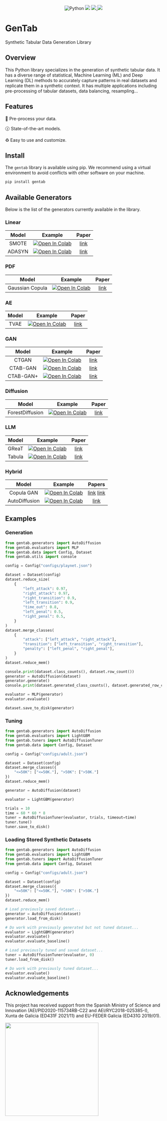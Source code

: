 <p align="center">
    <a>
	    <img src='https://img.shields.io/badge/python-3.10%2B-blueviolet' alt='Python' />
	</a>
    <a>
	    <img src='https://img.shields.io/badge/code%20style-black-black' />
	</a>
	<a href="https://colab.research.google.com/drive/1OOLa7zNPhncCow2V_D1kWdBO9ILF3HxF?usp=sharing">
  		<img src="https://colab.research.google.com/assets/colab-badge.svg"/>
	</a>
    <a href='https://opensource.org/license/gpl-3-0'>
	    <img src='https://img.shields.io/badge/license-GPLv3-blue' />
	</a>
</p>

# GenTab

Synthetic Tabular Data Generation Library

## Overview

This Python library specializes in the generation of synthetic tabular data. It has a diverse range of statistical, Machine Learning (ML) and Deep Learning (DL) methods to accurately capture patterns in real datasets and replicate them in a synthetic context. It has multiple applications including pre-processing of tabular datasets, data balancing, resampling...

## Features

:nut_and_bolt: Pre-process your data.

:clock130: State-of-the-art models.

:recycle: Easy to use and customize. 

## Install

The `gentab` library is available using pip. We recommend using a virtual environment to avoid conflicts with other software on your machine.

``` bash
pip install gentab
```

## Available Generators

Below is the list of the generators currently available in the library.

### Linear

|               Model                  |                                                                                    Example                                                                                    |                     Paper                    |
|:--------------------------------------:|:--------------------------------------------------------------------------------------------------------------------------------------------------------------------------------------:|:--------------------------------------------:|
| SMOTE                   | [![Open In Colab](https://colab.research.google.com/assets/colab-badge.svg)](https://colab.research.google.com/drive/1-rg7tSR1llSMs9HhVVIDsgFmDELDVjma?usp=sharing) |            [link](https://arxiv.org/abs/1106.1813)                                  |                                                                            |
| ADASYN      | [![Open In Colab](https://colab.research.google.com/assets/colab-badge.svg)](https://colab.research.google.com/drive/1JYfrozyK1ilvKcMUO_w2mwiJHq46Vqi9?usp=sharing) | [link](https://ieeexplore.ieee.org/document/4633969)

### PDF
|               Model                  |                                                                                    Example                                                                                    |                     Paper                    |
|:--------------------------------------:|:--------------------------------------------------------------------------------------------------------------------------------------------------------------------------------------:|:--------------------------------------------:|
| Gaussian Copula      | [![Open In Colab](https://colab.research.google.com/assets/colab-badge.svg)](https://colab.research.google.com/drive/1EvBAc4i1zXZu8BTxe_IDYJFoP4tNswlD?usp=sharing) | [link](https://ieeexplore.ieee.org/abstract/document/7796926)


### AE

|               Model                  |                                                                                    Example                                                                                    |                     Paper                    |
|:--------------------------------------:|:--------------------------------------------------------------------------------------------------------------------------------------------------------------------------------------:|:--------------------------------------------:|
| TVAE      | [![Open In Colab](https://colab.research.google.com/assets/colab-badge.svg)](https://colab.research.google.com/drive/1GJqa9extrsLoNrCQIPUCe9sn5OjqkwgT?usp=sharing) | [link](https://arxiv.org/abs/1907.00503)

### GAN

|               Model                  |                                                                                    Example                                                                                    |                     Paper                    |
|:--------------------------------------:|:--------------------------------------------------------------------------------------------------------------------------------------------------------------------------------------:|:--------------------------------------------:|
| CTGAN      | [![Open In Colab](https://colab.research.google.com/assets/colab-badge.svg)](https://colab.research.google.com/drive/1BpwgH8xMG247m6c9WJM_MDxRoQYUaYKB?usp=sharing) | [link](https://arxiv.org/abs/1907.00503)
| CTAB-GAN      | [![Open In Colab](https://colab.research.google.com/assets/colab-badge.svg)](https://colab.research.google.com/drive/1WRRH0iPJpS9ORji2-k0F425zF2qVMM6z?usp=sharing) | [link](https://proceedings.mlr.press/v157/zhao21a.html)
| CTAB-GAN+      | [![Open In Colab](https://colab.research.google.com/assets/colab-badge.svg)](https://colab.research.google.com/drive/1M4fZh27ammDWlsnMzYdpb80y9akKY00-?usp=sharing) |  [link](https://arxiv.org/abs/2204.00401)

### Diffusion

|               Model                  |                                                                                    Example                                                                                    |                     Paper                    |
|:--------------------------------------:|:--------------------------------------------------------------------------------------------------------------------------------------------------------------------------------------:|:--------------------------------------------:|
| ForestDiffusion      | [![Open In Colab](https://colab.research.google.com/assets/colab-badge.svg)](https://colab.research.google.com/drive/16la5HFEzyPkhEVurXsbp7MzVxqjqlNGH?usp=sharing) | [link](https://arxiv.org/abs/2309.09968)

### LLM

|               Model                  |                                                                                    Example                                                                                    |                     Paper                    |
|:--------------------------------------:|:--------------------------------------------------------------------------------------------------------------------------------------------------------------------------------------:|:--------------------------------------------:|
| GReaT      | [![Open In Colab](https://colab.research.google.com/assets/colab-badge.svg)](https://colab.research.google.com/drive/1wLcf8r-AQV5OEvxrBEB9wwgIk2QwQyiu?usp=sharing) | [link](https://arxiv.org/abs/2210.06280)
| Tabula      | [![Open In Colab](https://colab.research.google.com/assets/colab-badge.svg)](https://colab.research.google.com/drive/1OmA2oIKiCzhy7rpnG0Tt_abnSEpNymPf?usp=sharing) | [link](https://arxiv.org/abs/2310.12746)

### Hybrid

|               Model                  |                                                                                    Example                                                                                    |                     Papers                    |
|:--------------------------------------:|:--------------------------------------------------------------------------------------------------------------------------------------------------------------------------------------:|:--------------------------------------------:|
| Copula GAN      | [![Open In Colab](https://colab.research.google.com/assets/colab-badge.svg)](https://colab.research.google.com/drive/1Rh0y1lV06GMUY8iwQk7vkUWejuY4omTC?usp=sharing) | [link](https://ieeexplore.ieee.org/abstract/document/7796926) [link](https://arxiv.org/abs/1907.00503)
| AutoDiffusion      | [![Open In Colab](https://colab.research.google.com/assets/colab-badge.svg)](https://colab.research.google.com/drive/1OOLa7zNPhncCow2V_D1kWdBO9ILF3HxF?usp=sharing) | [link](https://arxiv.org/abs/2310.15479)

## Examples

### Generation

``` python
from gentab.generators import AutoDiffusion
from gentab.evaluators import MLP
from gentab.data import Config, Dataset
from gentab.utils import console

config = Config("configs/playnet.json")

dataset = Dataset(config)
dataset.reduce_size(
    {
        "left_attack": 0.97,
        "right_attack": 0.97,
        "right_transition": 0.9,
        "left_transition": 0.9,
        "time_out": 0.8,
        "left_penal": 0.5,
        "right_penal": 0.5,
    }
)
dataset.merge_classes(
    {
        "attack": ["left_attack", "right_attack"],
        "transition": ["left_transition", "right_transition"],
        "penalty": ["left_penal", "right_penal"],
    }
)
dataset.reduce_mem()

console.print(dataset.class_counts(), dataset.row_count())
generator = AutoDiffusion(dataset)
generator.generate()
console.print(dataset.generated_class_counts(), dataset.generated_row_count())

evaluator = MLP(generator)
evaluator.evaluate()

dataset.save_to_disk(generator)
```

### Tuning

``` python
from gentab.generators import AutoDiffusion
from gentab.evaluators import LightGBM
from gentab.tuners import AutoDiffusionTuner
from gentab.data import Config, Dataset

config = Config("configs/adult.json")

dataset = Dataset(config)
dataset.merge_classes({
    "<=50K": ["<=50K."], ">50K": [">50K."]
})
dataset.reduce_mem()

generator = AutoDiffusion(dataset)

evaluator = LightGBM(generator)

trials = 10
time = 60 * 60 * 8
tuner = AutoDiffusionTuner(evaluator, trials, timeout=time)
tuner.tune()
tuner.save_to_disk()
```

### Loading Stored Synthetic Datasets

``` python
from gentab.generators import AutoDiffusion
from gentab.evaluators import LightGBM
from gentab.tuners import AutoDiffusionTuner
from gentab.data import Config, Dataset

config = Config("configs/adult.json")

dataset = Dataset(config)
dataset.merge_classes({
    "<=50K": ["<=50K."], ">50K": [">50K."]
})
dataset.reduce_mem()

# Load previously saved dataset...
generator = AutoDiffusion(dataset)
generator.load_from_disk()

# Do work with previously generated but not tuned dataset...
evaluator = LightGBM(generator)
evaluator.evaluate()
evaluator.evaluate_baseline()

# Load previously tuned and saved dataset...
tuner = AutoDiffusionTuner(evaluator, 0)
tuner.load_from_disk()

# Do work with previously tuned dataset...
evaluator.evaluate()
evaluator.evaluate_baseline()
```
## Acknowledgements

This project has received support from the Spanish Ministry of Science and Innovation (AEI/PID2020-115734RB-C22 and AEI/RYC2018-025385-I), Xunta de Galicia (ED431F 2021/11) and EU-FEDER Galicia (ED431G 2019/01).

<img src="https://www.urbansyn.org/images/funding/ministry.jpg" width="300"> 
